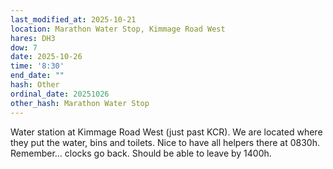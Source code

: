 ```yaml
---
last_modified_at: 2025-10-21
location: Marathon Water Stop, Kimmage Road West
hares: DH3
dow: 7
date: 2025-10-26
time: '8:30'
end_date: ""
hash: Other
ordinal_date: 20251026
other_hash: Marathon Water Stop
---
```

Water station at Kimmage Road West (just past KCR).  We are located where they put the water, bins and toilets.  Nice to have all helpers there at 0830h.  Remember... clocks go back.  Should be able to leave by 1400h.
